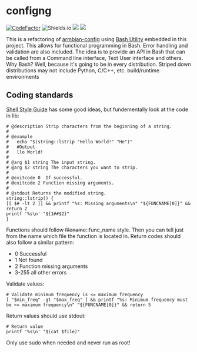 # configng

[![CodeFactor](https://www.codefactor.io/repository/github/tearran/configng/badge)](https://www.codefactor.io/repository/github/tearran/jampi-config)
![Shields.io](https://img.shields.io/github/issues/Tearran/configng)
![](https://img.shields.io/github/forks/Tearran/configng)
![](https://img.shields.io/github/license/Tearran/configng)

This is a refactoring of [armbian-config](https://github.com/armbian/config) using [Bash Utility](https://labbots.github.io/bash-utility) 
embedded in this project. This allows for functional programming in Bash. Error handling and validation are also included. 
The idea is to provide an API in Bash that can be called from a Command line interface, Text User interface and others.
Why Bash? Well, because it's going to be in every distribution. Striped down distributions 
may not include Python, C/C++, etc. build/runtime environments 



## Coding standards
[Shell Style Guide](https://google.github.io/styleguide/shellguide.html) has some good ideas, 
but fundementally look at the code in lib:
```
# @description Strip characters from the beginning of a string.
#
# @example
#   echo "$(string::lstrip "Hello World!" "He")"
#   #Output
#   llo World!
#
# @arg $1 string The input string.
# @arg $2 string The characters you want to strip.
#
# @exitcode 0  If successful.
# @exitcode 2 Function missing arguments.
#
# @stdout Returns the modified string.
string::lstrip() {
[[ $# -lt 2 ]] && printf "%s: Missing arguments\n" "${FUNCNAME[0]}" && return 2
printf '%s\n' "${1##$2}"
}
```

Functions should follow ~~filename~~::func_name style. Then you can tell just from the name which 
file the function is located in. Return codes should also follow a similar pattern:
* 0 Successful
* 1 Not found
* 2 Function missing arguments
* 3-255 all other errors

Validate values:
```
# Validate minimum frequency is <= maximum frequency
[ "$min_freq" -gt "$max_freq" ] && printf "%s: Minimum frequency must be <= maximum frequency\n" "${FUNCNAME[0]}" && return 5
```

Return values should use stdout:
```
# Return value
printf '%s\n' "$(cat $file)"
```

Only use sudo when needed and never run as root!

